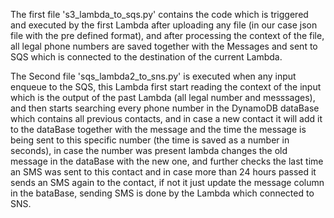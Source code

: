 The first file 's3_lambda_to_sqs.py' contains the code which is triggered and executed by the first Lambda after uploading any file (in our case json file with the pre defined format), and after processing the context of the file, all legal phone numbers are saved together with the Messages and sent to SQS which is connected to the destination of the current Lambda.

The Second file 'sqs_lambda2_to_sns.py' is executed when any input enqueue to the SQS, this Lambda first start reading the context of the input which is the output of the past Lambda (all legal number and messsages), and then starts searching every phone number in the DynamoDB dataBase which contains all previous contacts, and in case a new contact it will add it to the dataBase together with the message and the time the message is being sent to this specific number (the time is saved as a number in seconds), in case the number was present lambda changes the old message in the dataBase with the new one, and further checks the last time an SMS was sent to this contact and in case more than 24 hours passed it sends an SMS again to the contact, if not it just update the message column in the bataBase, sending SMS is done by the Lambda which connected to SNS.
